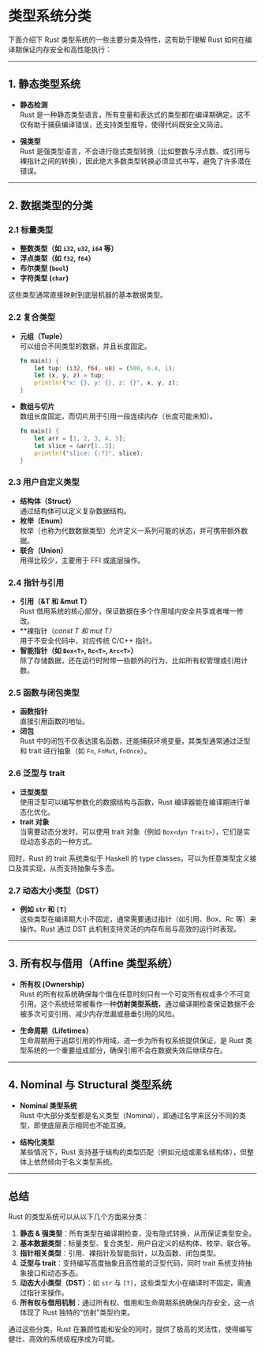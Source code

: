 # 类型系统分类

下面介绍下 Rust 类型系统的一些主要分类及特性，这有助于理解 Rust 如何在编译期保证内存安全和高性能执行：

---

## 1. 静态类型系统

- **静态检测**  
  Rust 是一种静态类型语言，所有变量和表达式的类型都在编译期确定。这不仅有助于捕获编译错误，还支持类型推导，使得代码既安全又简洁。

- **强类型**  
  Rust 是强类型语言，不会进行隐式类型转换（比如整数与浮点数、或引用与裸指针之间的转换），因此绝大多数类型转换必须显式书写，避免了许多潜在错误。

---

## 2. 数据类型的分类

### 2.1 标量类型

- **整数类型（如 `i32`, `u32`, `i64` 等）**  
- **浮点类型（如 `f32`, `f64`）**  
- **布尔类型 (`bool`)**  
- **字符类型 (`char`)**

这些类型通常直接映射到底层机器的基本数据类型。

### 2.2 复合类型

- **元组（Tuple）**  
  可以组合不同类型的数据，并且长度固定。

  ```rust:src/example.rs
  fn main() {
      let tup: (i32, f64, u8) = (500, 6.4, 1);
      let (x, y, z) = tup;
      println!("x: {}, y: {}, z: {}", x, y, z);
  }
  ```

- **数组与切片**  
  数组长度固定，而切片用于引用一段连续内存（长度可能未知）。

  ```rust:src/example_array.rs
  fn main() {
      let arr = [1, 2, 3, 4, 5];
      let slice = &arr[1..3];
      println!("slice: {:?}", slice);
  }
  ```  

### 2.3 用户自定义类型

- **结构体（Struct）**  
  通过结构体可以定义复杂数据结构。
- **枚举（Enum）**  
  枚举（也称为代数数据类型）允许定义一系列可能的状态，并可携带额外数据。
- **联合（Union）**  
  用得比较少，主要用于 FFI 或底层操作。

### 2.4 指针与引用

- **引用（&T 和 &mut T）**  
  Rust 借用系统的核心部分，保证数据在多个作用域内安全共享或者唯一修改。
- **裸指针（*const T 和 *mut T）**  
  用于不安全代码中，对应传统 C/C++ 指针。
- **智能指针（如 `Box<T>`, `Rc<T>`, `Arc<T>`）**  
  除了存储数据，还在运行时附带一些额外的行为，比如所有权管理或引用计数。

### 2.5 函数与闭包类型

- **函数指针**  
  直接引用函数的地址。
- **闭包**  
  Rust 中的闭包不仅表达匿名函数，还能捕获环境变量，其类型通常通过泛型和 trait 进行抽象（如 `Fn`, `FnMut`, `FnOnce`）。

### 2.6 泛型与 trait

- **泛型类型**  
  使用泛型可以编写参数化的数据结构与函数，Rust 编译器能在编译期进行单态化优化。
- **trait 对象**  
  当需要动态分发时，可以使用 trait 对象（例如 `Box<dyn Trait>`），它们是实现动态多态的一种方式。
  
同时，Rust 的 trait 系统类似于 Haskell 的 type classes，可以为任意类型定义接口及其实现，从而支持抽象与多态。

### 2.7 动态大小类型（DST）

- **例如 `str` 和 `[T]`**  
  这些类型在编译期大小不固定，通常需要通过指针（如引用、Box、Rc 等）来操作。Rust 通过 DST 此机制支持灵活的内存布局与高效的运行时表现。

---

## 3. 所有权与借用（Affine 类型系统）

- **所有权 (Ownership)**  
  Rust 的所有权系统确保每个值在任意时刻只有一个可变所有权或多个不可变引用。这个系统经常被看作一种**仿射类型系统**，通过编译期检查保证数据不会被多次可变引用、减少内存泄漏或悬垂引用的风险。

- **生命周期（Lifetimes）**  
  生命周期用于追踪引用的作用域，进一步为所有权系统提供保证，是 Rust 类型系统的一个重要组成部分，确保引用不会在数据失效后继续存在。

---

## 4. Nominal 与 Structural 类型系统

- **Nominal 类型系统**  
  Rust 中大部分类型都是名义类型（Nominal），即通过名字来区分不同的类型，即使底层表示相同也不能互换。

- **结构化类型**  
  某些情况下，Rust 支持基于结构的类型匹配（例如元组或匿名结构体），但整体上依然倾向于名义类型系统。

---

## 总结

Rust 的类型系统可以从以下几个方面来分类：

1. **静态 & 强类型**：所有类型在编译期检查，没有隐式转换，从而保证类型安全。
2. **基本数据类型**：标量类型、复合类型、用户自定义的结构体、枚举、联合等。
3. **指针相关类型**：引用、裸指针及智能指针，以及函数、闭包类型。
4. **泛型与 trait**：支持编写高度抽象且高性能的泛型代码，同时 trait 系统支持抽象接口和动态多态。
5. **动态大小类型（DST）**：如 `str` 与 `[T]`，这些类型大小在编译时不固定，需通过指针来操作。
6. **所有权与借用机制**：通过所有权、借用和生命周期系统确保内存安全，这一点体现了 Rust 独特的“仿射”类型约束。

通过这些分类，Rust 在兼顾性能和安全的同时，提供了极高的灵活性，使得编写健壮、高效的系统级程序成为可能。
